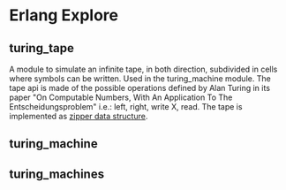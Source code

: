 # Erlang Explore

## turing_tape

A module to simulate an infinite tape, in both direction, subdivided in cells where symbols can be written. Used in the turing_machine module. The tape api is made of the possible operations defined by Alan Turing in its paper "On Computable Numbers, With An Application To The Entscheidungsproblem" i.e.: left, right, write X, read. The tape is implemented as [zipper data structure](https://en.wikipedia.org/wiki/Zipper_\(data_structure\)).

## turing_machine

## turing_machines